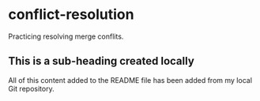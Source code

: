 # conflict-resolution
Practicing resolving merge conflits.

## This is a sub-heading created locally

All of this content added to the README file has been added from my local Git repository.